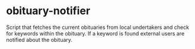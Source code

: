 # obituary-notifier
Script that fetches the current obituaries from local undertakers and check for keywords within the obituary. If a keyword is found external users are notified about the obituary.
